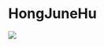 # HongJuneHu

<img src="https://img.shields.io/badge/Python-3766AB?style=flat-square&logo=Python&logoColor=white">
</img>